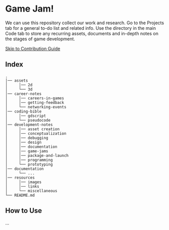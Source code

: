 # Game Jam!

We can use this repository collect our work and research. Go to the Projects tab for a general to-do list and related info. Use the directory in the main Code tab to store any recurring assets, documents and in-depth notes on the stages of game development.

[Skip to Contribution Guide](#how-to-use)

## Index
```
.
│── assets
│     │── 2d
│     └── 3d
│── career-notes
│     │── careers-in-games
│     │── getting-feedback
│     └── networking-events
│── coding-bible
│     │── gdscript
│     └── pseudocode
│── development-notes
│     │── asset creation
│     │── conceptualization
│     │── debugging
│     │── design
│     │── documentation
│     │── game-jams
│     │── package-and-launch
│     │── programming
│     └── prototyping
│── documentation
│     └── ...
│── resources
│     │── images
│     │── links
│     └── miscellaneous
└── README.md
```

## How to Use

...
